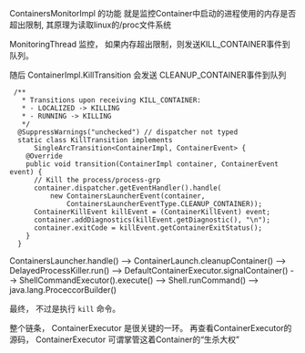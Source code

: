 ContainersMonitorImpl 的功能 就是监控Container中启动的进程使用的内存是否超出限制,
其原理为读取linux的/proc文件系统

MonitoringThread 监控， 如果内存超出限制，则发送KILL_CONTAINER事件到队列。

随后 ContainerImpl.KillTransition 会发送 CLEANUP_CONTAINER事件到队列
```
 /**
   * Transitions upon receiving KILL_CONTAINER:
   * - LOCALIZED -> KILLING
   * - RUNNING -> KILLING
   */
  @SuppressWarnings("unchecked") // dispatcher not typed
  static class KillTransition implements
      SingleArcTransition<ContainerImpl, ContainerEvent> {
    @Override
    public void transition(ContainerImpl container, ContainerEvent event) {
      // Kill the process/process-grp
      container.dispatcher.getEventHandler().handle(
          new ContainersLauncherEvent(container,
              ContainersLauncherEventType.CLEANUP_CONTAINER));
      ContainerKillEvent killEvent = (ContainerKillEvent) event;
      container.addDiagnostics(killEvent.getDiagnostic(), "\n");
      container.exitCode = killEvent.getContainerExitStatus();
    }
  }
```
ContainersLauncher.handle()
   --> ContainerLaunch.cleanupContainer()
      --> DelayedProcessKiller.run()
          --> DefaultContainerExecutor.signalContainer()
              --> ShellCommandExecutor().execute()
                 --> Shell.runCommand()
                    --> java.lang.ProceccorBuilder()

   最终， 不过是执行 `kill` 命令。

整个链条， ContainerExecutor 是很关键的一环。 再查看ContainerExecutor的源码，
ContainerExecutor 可谓掌管这着Container的“生杀大权”
